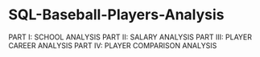 # SQL-Baseball-Players-Analysis

PART I: SCHOOL ANALYSIS
PART II: SALARY ANALYSIS
PART III: PLAYER CAREER ANALYSIS
PART IV: PLAYER COMPARISON ANALYSIS
